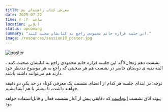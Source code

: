```yaml
---
title: معرفی کتاب راهنمای بش
date: 2025-07-22
time: ساعت ۲۰:۳۰
location: آنلاین
status: upcoming
summary: "این جلسه قراره خانم محمودی راجع به کتابشان صحبت کنند."
image: /resources/session10_poster.jpg
---
```

![poster](session10_poster.jpg)

نشست دهم زنجان‌لاگ.
این جلسه قراره خانم محمودی راجع به کتابشان صحبت کنند ، البته بقیه ی دوستان حاضر در نشست هم هر صحبتی که راجع به هر موضوع مدنظر خود دارند هم می‌توانند داشته باشند.

توجه: در ابتدای جلسه هر کدام از اعضای نشست یک معرفی کوتاه در حد یکی دو دقیقه خواهند داشت‌، تا بیشتر با هم آشنا بشیم.



پیوند اتاق نشست <a href="https://engage.shatel.com/b/zt6-ssu-ara-tzl" target="_blank" rel="noreferrer noopener nofollow">اینجاست</a> که دقایقی پیش از آغاز نشست فعال و قابل‌استفاده خواهد بود.
